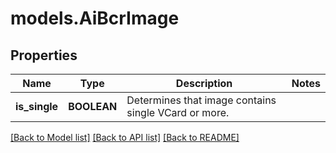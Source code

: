 # models.AiBcrImage
## Properties
Name | Type | Description | Notes
------------ | ------------- | ------------- | -------------
**is_single** | **BOOLEAN** | Determines that image contains single VCard or more.              | 



[[Back to Model list]](README.md#documentation-for-models) [[Back to API list]](README.md#documentation-for-api-endpoints) [[Back to README]](README.md)


